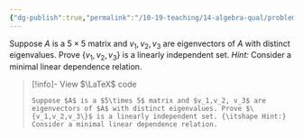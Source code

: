 ```yaml
---
{"dg-publish":true,"permalink":"/10-19-teaching/14-algebra-qual/problem-bank/pool-problems/linear-algebra/eigenvectors-with-distinct-eigenvalues-are-linearly-independent/","tags":["linear_algebra"],"updated":"2025-03-19T10:48:34-07:00"}
---
```


Suppose $A$ is a $5\times 5$ matrix and $v_1,v_2, v_3$ are eigenvectors of $A$ with distinct eigenvalues. Prove $\{v_1,v_2,v_3\}$ is a linearly independent set. *Hint:* Consider a minimal linear dependence relation.

> [!info]- View $\LaTeX$ code
> ```
> Suppose $A$ is a $5\times 5$ matrix and $v_1,v_2, v_3$ are eigenvectors of $A$ with distinct eigenvalues. Prove $\{v_1,v_2,v_3\}$ is a linearly independent set. {\itshape Hint:} Consider a minimal linear dependence relation.
> ```
